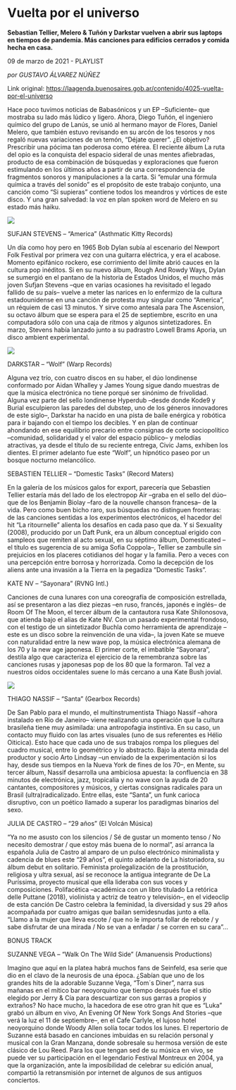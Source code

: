 # Vuelta por el universo

**Sebastian Tellier, Melero & Tuñón y Darkstar vuelven a abrir sus laptops en tiempos de pandemia. Más canciones para edificios cerrados y comida hecha en casa.**

09 de marzo de 2021 - PLAYLIST

_por GUSTAVO ÁLVAREZ NÚÑEZ_

Link original: https://laagenda.buenosaires.gob.ar/contenido/4025-vuelta-por-el-universo



Hace poco tuvimos noticias de Babasónicos y un EP –Suficiente– que mostraba su lado más lúdico y ligero. Ahora, Diego Tuñón, el ingeniero químico del grupo de Lanús, se unió al hermano mayor de Flores, Daniel Melero, que también estuvo revisando en su arcón de los tesoros y nos regaló nuevas variaciones de un temón, “Déjate querer”. ¿El objetivo? Prescribir una pócima tan poderosa como etérea. El reciente álbum La ruta del opio es la conquista del espacio sideral de unas mentes afiebradas, producto de esa combinación de búsquedas y exploraciones que fueron estimulando en los últimos años a partir de una correspondencia de fragmentos sonoros y manipulaciones a la carta. Si “emular una fórmula química a través del sonido” es el propósito de este trabajo conjunto, una canción como “Si supieras” contiene todos los meandros y vórtices de este disco. Y una gran salvedad: la voz en plan spoken word de Melero en su estado más haiku.




![](https://cdn.flowlikemusic.com/files/images/38103/360c8714-d4cd-4a2c-9b2b-6495c3e9f0cc.jpg)




SUFJAN STEVENS – “America” (Asthmatic Kitty Records)




Un día como hoy pero en 1965 Bob Dylan subía al escenario del Newport Folk Festival por primera vez con una guitarra eléctrica, y era el acabose. Momento epifánico rockero, ese corrimiento del límite abrió cauces en la cultura pop inéditos. Si en su nuevo álbum, Rough And Rowdy Ways, Dylan se sumergió en el pantano de la historia de Estados Unidos, el mucho más joven Sufjan Stevens –que en varias ocasiones ha revisitado el legado fallido de su país– vuelve a meter las narices en lo enfermizo de la cultura estadounidense en una canción de protesta muy singular como “America”, un réquiem de casi 13 minutos. Y sirve como antesala para The Ascension, su octavo álbum que se espera para el 25 de septiembre, escrito en una computadora sólo con una caja de ritmos y algunos sintetizadores. En marzo, Stevens había lanzado junto a su padrastro Lowell Brams Aporia, un disco ambient experimental.




![](https://cdn.flowlikemusic.com/files/images/38104/ad3e119d-faa1-4117-ae63-37a343ef8cde.jpg)




DARKSTAR – “Wolf” (Warp Records)




Alguna vez trío, con cuatro discos en su haber, el dúo londinense conformado por Aidan Whalley y James Young sigue dando muestras de que la música electrónica no tiene porqué ser sinónimo de frivolidad. Alguna vez parte del sello londinense Hyperdub –desde donde Kode9 y Burial esculpieron las paredes del dubstep, uno de los géneros innovadores de este siglo–, Darkstar ha nacido en una pista de baile enérgica y robótica para ir bajando con el tiempo los decibles. Y en plan de continuar ahondando en ese equilibrio precario entre consignas de corte sociopolítico –comunidad, solidaridad y el valor del espacio público– y melodías atractivas, ya desde el título de su reciente entrega, Civic Jams, exhiben los dientes. El primer adelanto fue este “Wolf”, un hipnótico paseo por un bosque nocturno melancólico.




SEBASTIEN TELLIER – “Domestic Tasks” (Record Maters)




En la galería de los músicos galos for export, parecería que Sebastien Tellier estaría más del lado de los electropop Air –graba en el sello del dúo– que de los Benjamin Biolay –faro de la nouvelle chanson francesa– de la vida. Pero como buen bicho raro, sus búsquedas no distinguen fronteras: de las canciones sentidas a los experimentos electrónicos, el hacedor del hit “La ritournelle” alienta los desafíos en cada paso que da. Y si Sexuality (2008), producido por un Daft Punk, era un álbum conceptual erigido con sampleos que remiten al acto sexual, en su séptimo álbum, Domesticated –el título es sugerencia de su amiga Sofia Coppola–, Tellier se zambulle sin prejuicios en los placeres cotidianos del hogar y la familia. Pero a veces con una percepción entre borrosa y horrorizada. Como la decepción de los aliens ante una invasión a la Tierra en la pegadiza “Domestic Tasks”.




KATE NV – “Sayonara” (RVNG Intl.)




Canciones de cuna lunares con una coreografía de composición estrellada, así se presentaron a las diez piezas –en ruso, francés, japonés e inglés– de Room Of The Moon, el tercer álbum de la cantautora rusa Kate Shilonosova, que atienda bajo el alias de Kate NV. Con un pasado experimental frondoso, con el testigo de un sintetizador Buchla como herramienta de aprendizaje –este es un disco sobre la reinvención de una vida–, la joven Kate se mueve con naturalidad entre la new wave pop, la música electrónica alemana de los 70 y la new age japonesa. El primer corte, el imbatible “Sayonara”, destila algo que caracteriza el ejercicio de la remembranza sobre las canciones rusas y japonesas pop de los 80 que la formaron. Tal vez a nuestros oídos occidentales suene lo más cercano a una Kate Bush jovial.




![](https://cdn.flowlikemusic.com/files/images/38105/9ed6fae8-0285-4e3a-801b-a57dcf901d08.jpg)




THIAGO NASSIF – “Santa” (Gearbox Records)




De San Pablo para el mundo, el multinstrumentista Thiago Nassif –ahora instalado en Río de Janeiro– viene realizando una operación que la cultura brasileña tiene muy asimilada: una antropofagia instintiva. En su caso, un contacto muy fluido con las artes visuales (uno de sus referentes es Hélio Oiticica). Esto hace que cada uno de sus trabajos rompa los pliegues del cuadro musical, entre lo geométrico y lo abstracto. Bajo la atenta mirada del productor y socio Arto Lindsay –un enviado de la experimentación si los hay, desde sus tiempos en la Nueva York de fines de los 70–, en Mente, su tercer álbum, Nassif desarrolla una ambiciosa apuesta: la confluencia en 38 minutos de electrónica, jazz, tropicalia y no wave con la ayuda de 20 cantantes, compositores y músicos, y ciertas consignas radicales para un Brasil (ultra)radicalizado. Entre ellas, este “Santa”, un funk carioca disruptivo, con un poético llamado a superar los paradigmas binarios del sexo.




JULIA DE CASTRO – “29 años” (El Volcán Música)




“Ya no me asusto con los silencios / Sé de gustar un momento tenso / No necesito demostrar / que estoy más buena de lo normal”, así arranca la española Julia de Castro al amparo de un pulso electrónico minimalista y cadencia de blues este “29 años”, el quinto adelanto de La historiadora, su álbum debut en solitario. Feminista prolegalización de la prostitución, religiosa y ultra sexual, así se reconoce la antigua integrante de De La Puríssima, proyecto musical que ella lideraba con sus voces y composiciones. Polifacética –académica con un libro titulado La retórica delle Puttane (2018), violinista y actriz de teatro y televisión–, en el videoclip de esta canción De Castro celebra la feminidad, la diversidad y sus 29 años acompañada por cuatro amigas que bailan semidesnudas junto a ella. “Llamo a la mujer que lleva escote / que no le importa follar de rebote / y sabe disfrutar de una mirada / No se van a enfadar / se corren en su cara”…




BONUS TRACK




SUZANNE VEGA – “Walk On The Wild Side” (Amanuensis Productions)




Imagino que aquí en la platea habrá muchos fans de Seinfeld, esa serie que dio en el clavo de la neurosis de una época. ¿Sabían que uno de los grandes hits de la adorable Suzanne Vega, “Tom´s Diner”, narra sus mañanas en el mítico bar neoyorquino que tiempo después fue el sitio elegido por Jerry & Cía para descuartizar con sus garras a propios y extraños? No hace mucho, la hacedora de ese otro gran hit que es “Luka” grabó un álbum en vivo, An Evening Of New York Songs And Stories –que verá la luz el 11 de septiembre–, en el Cafe Carlyle, el lujoso hotel neoyorquino donde Woody Allen solía tocar todos los lunes. El repertorio de Suzanne está basado en canciones imbuidas en su relación personal y musical con la Gran Manzana, donde sobresale su hermosa versión de este clásico de Lou Reed. Para los que tengan sed de su música en vivo, se puede ver su participación en el legendario Festival Montreux en 2004, ya que la organización, ante la imposibilidad de celebrar su edición anual, compartió la retransmisión por internet de algunos de sus antiguos conciertos.



